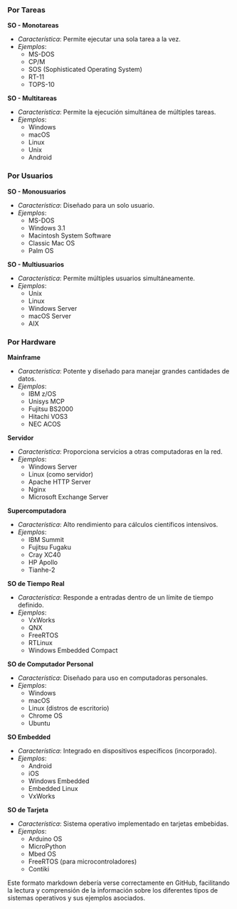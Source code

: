### Por Tareas

**SO - Monotareas**
- *Característica*: Permite ejecutar una sola tarea a la vez.
- *Ejemplos*:
  - MS-DOS
  - CP/M
  - SOS (Sophisticated Operating System)
  - RT-11
  - TOPS-10

**SO - Multitareas**
- *Característica*: Permite la ejecución simultánea de múltiples tareas.
- *Ejemplos*:
  - Windows
  - macOS
  - Linux
  - Unix
  - Android

### Por Usuarios

**SO - Monousuarios**
- *Característica*: Diseñado para un solo usuario.
- *Ejemplos*:
  - MS-DOS
  - Windows 3.1
  - Macintosh System Software
  - Classic Mac OS
  - Palm OS

**SO - Multiusuarios**
- *Característica*: Permite múltiples usuarios simultáneamente.
- *Ejemplos*:
  - Unix
  - Linux
  - Windows Server
  - macOS Server
  - AIX

### Por Hardware

**Mainframe**
- *Característica*: Potente y diseñado para manejar grandes cantidades de datos.
- *Ejemplos*:
  - IBM z/OS
  - Unisys MCP
  - Fujitsu BS2000
  - Hitachi VOS3
  - NEC ACOS

**Servidor**
- *Característica*: Proporciona servicios a otras computadoras en la red.
- *Ejemplos*:
  - Windows Server
  - Linux (como servidor)
  - Apache HTTP Server
  - Nginx
  - Microsoft Exchange Server

**Supercomputadora**
- *Característica*: Alto rendimiento para cálculos científicos intensivos.
- *Ejemplos*:
  - IBM Summit
  - Fujitsu Fugaku
  - Cray XC40
  - HP Apollo
  - Tianhe-2

**SO de Tiempo Real**
- *Característica*: Responde a entradas dentro de un límite de tiempo definido.
- *Ejemplos*:
  - VxWorks
  - QNX
  - FreeRTOS
  - RTLinux
  - Windows Embedded Compact

**SO de Computador Personal**
- *Característica*: Diseñado para uso en computadoras personales.
- *Ejemplos*:
  - Windows
  - macOS
  - Linux (distros de escritorio)
  - Chrome OS
  - Ubuntu

**SO Embedded**
- *Característica*: Integrado en dispositivos específicos (incorporado).
- *Ejemplos*:
  - Android
  - iOS
  - Windows Embedded
  - Embedded Linux
  - VxWorks

**SO de Tarjeta**
- *Característica*: Sistema operativo implementado en tarjetas embebidas.
- *Ejemplos*:
  - Arduino OS
  - MicroPython
  - Mbed OS
  - FreeRTOS (para microcontroladores)
  - Contiki

Este formato markdown debería verse correctamente en GitHub, facilitando la lectura y comprensión de la información sobre los diferentes tipos de sistemas operativos y sus ejemplos asociados.
